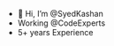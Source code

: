 - 👋 Hi, I’m @SyedKashan
- Working @CodeExperts
- 5+ years Experience
<!---
SyedKashan/SyedKashan is a ✨ special ✨ repository because its `README.md` (this file) appears on your GitHub profile.
You can click the Preview link to take a look at your changes.
--->
